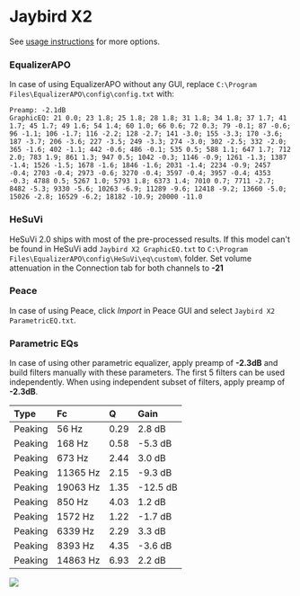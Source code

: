 # Jaybird X2
See [usage instructions](https://github.com/jaakkopasanen/AutoEq#usage) for more options.

### EqualizerAPO
In case of using EqualizerAPO without any GUI, replace `C:\Program Files\EqualizerAPO\config\config.txt`
with:
```
Preamp: -2.1dB
GraphicEQ: 21 0.0; 23 1.8; 25 1.8; 28 1.8; 31 1.8; 34 1.8; 37 1.7; 41 1.7; 45 1.7; 49 1.6; 54 1.4; 60 1.0; 66 0.6; 72 0.3; 79 -0.1; 87 -0.6; 96 -1.1; 106 -1.7; 116 -2.2; 128 -2.7; 141 -3.0; 155 -3.3; 170 -3.6; 187 -3.7; 206 -3.6; 227 -3.5; 249 -3.3; 274 -3.0; 302 -2.5; 332 -2.0; 365 -1.6; 402 -1.1; 442 -0.6; 486 -0.1; 535 0.5; 588 1.1; 647 1.7; 712 2.0; 783 1.9; 861 1.3; 947 0.5; 1042 -0.3; 1146 -0.9; 1261 -1.3; 1387 -1.4; 1526 -1.5; 1678 -1.6; 1846 -1.6; 2031 -1.4; 2234 -0.9; 2457 -0.4; 2703 -0.4; 2973 -0.6; 3270 -0.4; 3597 -0.4; 3957 -0.4; 4353 -0.3; 4788 0.5; 5267 1.0; 5793 1.8; 6373 1.4; 7010 0.7; 7711 -2.7; 8482 -5.3; 9330 -5.6; 10263 -6.9; 11289 -9.6; 12418 -9.2; 13660 -5.0; 15026 -2.8; 16529 -6.2; 18182 -10.9; 20000 -11.0
```

### HeSuVi
HeSuVi 2.0 ships with most of the pre-processed results. If this model can't be found in HeSuVi add
`Jaybird X2 GraphicEQ.txt` to `C:\Program Files\EqualizerAPO\config\HeSuVi\eq\custom\` folder.
Set volume attenuation in the Connection tab for both channels to **-21**

### Peace
In case of using Peace, click *Import* in Peace GUI and select `Jaybird X2 ParametricEQ.txt`.

### Parametric EQs
In case of using other parametric equalizer, apply preamp of **-2.3dB** and build filters manually
with these parameters. The first 5 filters can be used independently.
When using independent subset of filters, apply preamp of **-2.3dB**.

| Type    | Fc       |    Q | Gain     |
|:--------|:---------|:-----|:---------|
| Peaking | 56 Hz    | 0.29 | 2.8 dB   |
| Peaking | 168 Hz   | 0.58 | -5.3 dB  |
| Peaking | 673 Hz   | 2.44 | 3.0 dB   |
| Peaking | 11365 Hz | 2.15 | -9.3 dB  |
| Peaking | 19063 Hz | 1.35 | -12.5 dB |
| Peaking | 850 Hz   | 4.03 | 1.2 dB   |
| Peaking | 1572 Hz  | 1.22 | -1.7 dB  |
| Peaking | 6339 Hz  | 2.29 | 3.3 dB   |
| Peaking | 8393 Hz  | 4.35 | -3.6 dB  |
| Peaking | 14863 Hz | 6.93 | 2.2 dB   |

![](https://raw.githubusercontent.com/jaakkopasanen/AutoEq/master/results/rtings/avg/Jaybird%20X2/Jaybird%20X2.png)